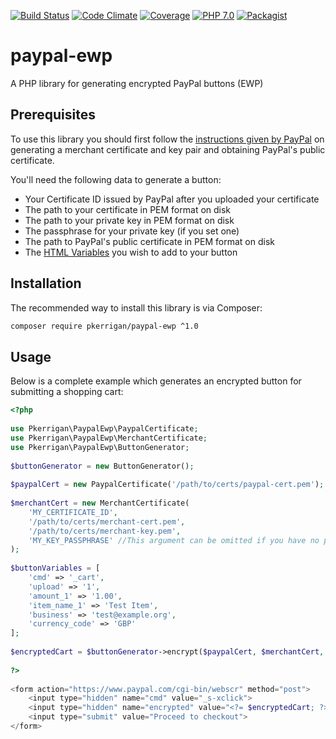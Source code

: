[![Build Status](https://img.shields.io/travis/patrickkerrigan/paypal-ewp.svg?style=flat-square)](https://travis-ci.org/patrickkerrigan/paypal-ewp) [![Code Climate](https://img.shields.io/codeclimate/maintainability/patrickkerrigan/paypal-ewp.svg?style=flat-square)](https://codeclimate.com/github/patrickkerrigan/paypal-ewp) [![Coverage](https://img.shields.io/codeclimate/c/patrickkerrigan/paypal-ewp.svg?style=flat-square)](https://codeclimate.com/github/patrickkerrigan/paypal-ewp) [![PHP 7.0](https://img.shields.io/badge/php-7.0-blue.svg?style=flat-square)](http://php.net/) [![Packagist](https://img.shields.io/packagist/v/pkerrigan/paypal-ewp.svg?style=flat-square)](https://packagist.org/packages/pkerrigan/paypal-ewp)

# paypal-ewp
A PHP library for generating encrypted PayPal buttons (EWP)

## Prerequisites
To use this library you should first follow the [instructions given by PayPal](https://developer.paypal.com/docs/classic/paypal-payments-standard/integration-guide/encryptedwebpayments/#id08A3I0P20E9) on generating a merchant certificate and key pair and obtaining PayPal's public certificate.

You'll need the following data to generate a button:
* Your Certificate ID issued by PayPal after you uploaded your certificate
* The path to your certificate in PEM format on disk
* The path to your private key in PEM format on disk
* The passphrase for your private key (if you set one)
* The path to PayPal's public certificate in PEM format on disk
* The [HTML Variables](https://developer.paypal.com/docs/classic/paypal-payments-standard/integration-guide/Appx_websitestandard_htmlvariables/) you wish to add to your button

## Installation
The recommended way to install this library is via Composer:

```bash
composer require pkerrigan/paypal-ewp ^1.0
```

## Usage
Below is a complete example which generates an encrypted button for submitting a shopping cart:

```php
<?php
 
use Pkerrigan\PaypalEwp\PaypalCertificate;
use Pkerrigan\PaypalEwp\MerchantCertificate;
use Pkerrigan\PaypalEwp\ButtonGenerator;
 
$buttonGenerator = new ButtonGenerator();
 
$paypalCert = new PaypalCertificate('/path/to/certs/paypal-cert.pem');
 
$merchantCert = new MerchantCertificate(
    'MY_CERTIFICATE_ID',
    '/path/to/certs/merchant-cert.pem',
    '/path/to/certs/merchant-key.pem',
    'MY_KEY_PASSPHRASE' //This argument can be omitted if you have no passphrase
);
 
$buttonVariables = [
    'cmd' => '_cart',
    'upload' => '1',
    'amount_1' => '1.00',
    'item_name_1' => 'Test Item',
    'business' => 'test@example.org',
    'currency_code' => 'GBP'
];
 
$encryptedCart = $buttonGenerator->encrypt($paypalCert, $merchantCert, $buttonVariables);
 
?>
 
<form action="https://www.paypal.com/cgi-bin/webscr" method="post">
    <input type="hidden" name="cmd" value="_s-xclick">
    <input type="hidden" name="encrypted" value="<?= $encryptedCart; ?>">
    <input type="submit" value="Proceed to checkout">
</form>
```
